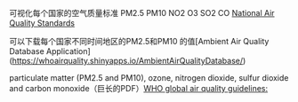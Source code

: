 可视化每个国家的空气质量标准 PM2.5   PM10   NO2  O3  SO2  CO [National Air Quality Standards ](https://whoairquality.shinyapps.io/AirQualityStandards/)

可以下载每个国家不同时间地区的PM2.5和PM10 的值[Ambient Air Quality Database Application]  (https://whoairquality.shinyapps.io/AmbientAirQualityDatabase/)
 
          
          
  particulate matter (‎PM2.5 and PM10)‎, ozone, nitrogen dioxide, sulfur dioxide and carbon monoxide（巨长的PDF）[WHO global air quality guidelines:](https://apps.who.int/iris/rest/bitstreams/1371692/retrieve)
        
